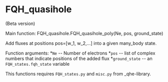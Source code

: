 # FQH_quasihole
(Beta version)

Main function: FQH_quasihole.FQH_quasihole_poly(Ne, pos, ground_state)

Add fluxes at positions pos=[w_1, w_2,...] into a given many_body state.

Function arguments:
*`Ne` -- Number of electrons
*`pos` -- list of complex numbers that indicate positions of the added flux 
*`ground_state` -- an `FQH_states.fqh_state` variable

This functions requires `FQH_states.py` and `misc.py` from _qhe-library.


